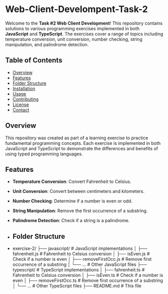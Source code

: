 # Web-Client-Develompent-Task-2

Welcome to the **Task #2 Web Client Development**! This repository contains solutions to various programming exercises implemented in both **JavaScript** and **TypeScript**. The exercises cover a range of topics including temperature conversion, unit conversion, number checking, string manipulation, and palindrome detection.

## Table of Contents
- [Overview](#overview)
- [Features](#features)
- [Folder Structure](#folder-structure)
- [Installation](#installation)
- [Usage](#usage)
- [Contributing](#contributing)
- [License](#license)
- [Contact](#contact)

## Overview
This repository was created as part of a learning exercise to practice fundamental programming concepts. Each exercise is implemented in both JavaScript and TypeScript to demonstrate the differences and benefits of using typed programming languages.

## Features
- **Temperature Conversion**: Convert Fahrenheit to Celsius.
- **Unit Conversion**: Convert between centimeters and kilometers.
- **Number Checking**: Determine if a number is even or odd.
- **String Manipulation**: Remove the first occurrence of a substring.
- **Palindrome Detection**: Check if a string is a palindrome.

- ## Folder Structure
- exercise-2/
├── javascript/          # JavaScript implementations
│   ├── fahrenheit.js    # Fahrenheit to Celsius conversion
│   ├── isEven.js        # Check if a number is even
│   ├── removeFirstOcc.js # Remove first occurrence of a substring
│   └── ...              # Other JavaScript files
├── typescript/          # TypeScript implementations
│   ├── fahrenheit.ts    # Fahrenheit to Celsius conversion
│   ├── isEven.ts        # Check if a number is even
│   ├── removeFirstOcc.ts # Remove first occurrence of a substring
│   └── ...              # Other TypeScript files
├── README.md            # This file

